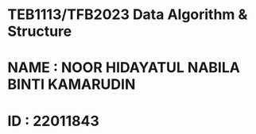 # TEB1113/TFB2023 Data Algorithm & Structure
# NAME : NOOR HIDAYATUL NABILA BINTI KAMARUDIN
# ID : 22011843
